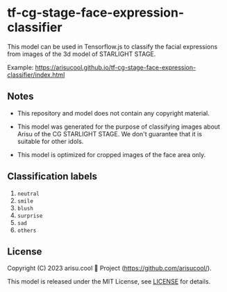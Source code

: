 # tf-cg-stage-face-expression-classifier

This model can be used in Tensorflow.js to classify the facial expressions from images of the 3d model of STARLIGHT STAGE.

Example: https://arisucool.github.io/tf-cg-stage-face-expression-classifier/index.html

## Notes

- This repository and model does not contain any copyright material.

- This model was generated for the purpose of classifying images about Arisu of the CG STARLIGHT STAGE. We don't guarantee that it is suitable for other idols.

- This model is optimized for cropped images of the face area only.

## Classification labels

1. `neutral`
1. `smile`
1. `blush`
1. `surprise`
1. `sad`
1. `others`

## License

Copyright (C) 2023 arisu.cool 🍓 Project (https://github.com/arisucool/).

This model is released under the MIT License, see [LICENSE](https://github.com/arisucool/tf-cg-stage-face-expression-classifier/blob/main/LICENSE) for details.
